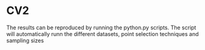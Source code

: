 # CV2


The results can be reproduced by running the python.py scripts. The script will automatically runn the different datasets, point selection techniques and sampling sizes

